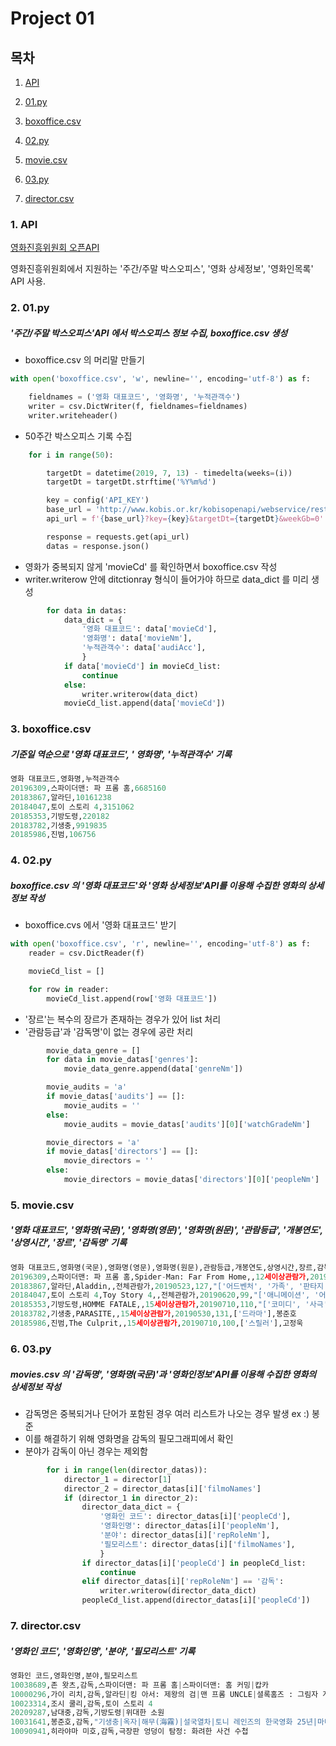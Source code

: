 # Project 01

##  목차

1. [API](#1.-API)

2. [01.py](#2.-01.py)

3. [boxoffice.csv](#3.-boxoffice.csv)

4. [02.py](#4.-02.py)

5. [movie.csv](#5.-movie.csv)

6. [03.py](#6.-03.py)

7. [director.csv](#7.-director.csv)

   

### 1. API

[영화진흥위원회 오픈API](http://www.kobis.or.kr/kobisopenapi/homepg/main/main.do)

영화진흥위원회에서 지원하는 '주간/주말 박스오피스', '영화 상세정보', '영화인목록' API 사용.



###  2. 01.py

##### '주간/주말 박스오피스'API 에서 박스오피스 정보 수집, boxoffice.csv 생성

* boxoffice.csv 의 머리말 만들기
```python
with open('boxoffice.csv', 'w', newline='', encoding='utf-8') as f:

    fieldnames = ('영화 대표코드', '영화명', '누적관객수')
    writer = csv.DictWriter(f, fieldnames=fieldnames)
    writer.writeheader()
```

* 50주간 박스오피스 기록 수집 
```python
    for i in range(50):

        targetDt = datetime(2019, 7, 13) - timedelta(weeks=(i))
        targetDt = targetDt.strftime('%Y%m%d')

        key = config('API_KEY')
        base_url = 'http://www.kobis.or.kr/kobisopenapi/webservice/rest/boxoffice/searchWeeklyBoxOfficeList.json'
        api_url = f'{base_url}?key={key}&targetDt={targetDt}&weekGb=0'

        response = requests.get(api_url)
        datas = response.json()
```

* 영화가 중복되지 않게 'movieCd' 를 확인하면서 boxoffice.csv 작성 
* writer.writerow 안에 ditctionray 형식이 들어가야 하므로 data_dict 를 미리 생성
```python
        for data in datas:
            data_dict = {
                '영화 대표코드': data['movieCd'], 
                '영화명': data['movieNm'], 
                '누적관객수': data['audiAcc'],
                }
            if data['movieCd'] in movieCd_list:
                continue
            else:   
                writer.writerow(data_dict)    
            movieCd_list.append(data['movieCd'])    
```



###  3. boxoffice.csv

#####  기준일 역순으로 '영화 대표코드', ' 영화명', '누적관객수' 기록

```python
영화 대표코드,영화명,누적관객수
20196309,스파이더맨: 파 프롬 홈,6685160
20183867,알라딘,10161238
20184047,토이 스토리 4,3151062
20185353,기방도령,220182
20183782,기생충,9919835
20185986,진범,106756
```



###  4. 02.py

##### boxoffice.csv 의 '영화 대표코드'와 '영화 상세정보'API를 이용해 수집한 영화의 상세정보 작성

* boxoffice.cvs 에서 '영화 대표코드' 받기 
```python
with open('boxoffice.csv', 'r', newline='', encoding='utf-8') as f:
    reader = csv.DictReader(f)

    movieCd_list = []

    for row in reader:
        movieCd_list.append(row['영화 대표코드'])
```

* '장르'는 복수의 장르가 존재하는 경우가 있어 list 처리 
* '관람등급'과 '감독명'이 없는 경우에 공란 처리 
```python
        movie_data_genre = []
        for data in movie_datas['genres']:
            movie_data_genre.append(data['genreNm'])

        movie_audits = 'a'
        if movie_datas['audits'] == []:
            movie_audits = ''
        else:
            movie_audits = movie_datas['audits'][0]['watchGradeNm']

        movie_directors = 'a'
        if movie_datas['directors'] == []:
            movie_directors = ''
        else: 
            movie_directors = movie_datas['directors'][0]['peopleNm']
```



### 5. movie.csv

##### '영화 대표코드', '영화명(국문)', '영화명(영문)', '영화명(원문)', '관람등급', '개봉연도', '상영시간', '장르', '감독명' 기록

```python
영화 대표코드,영화명(국문),영화명(영문),영화명(원문),관람등급,개봉연도,상영시간,장르,감독명
20196309,스파이더맨: 파 프롬 홈,Spider-Man: Far From Home,,12세이상관람가,20190702,129,"['액션', '어드벤처', '코미디', 'SF']",존 왓츠
20183867,알라딘,Aladdin,,전체관람가,20190523,127,"['어드벤처', '가족', '판타지']",가이 리치
20184047,토이 스토리 4,Toy Story 4,,전체관람가,20190620,99,"['애니메이션', '어드벤처', '코미디']",조시 쿨리
20185353,기방도령,HOMME FATALE,,15세이상관람가,20190710,110,"['코미디', '사극']",남대중
20183782,기생충,PARASITE,,15세이상관람가,20190530,131,['드라마'],봉준호
20185986,진범,The Culprit,,15세이상관람가,20190710,100,['스릴러'],고정욱
```



### 6. 03.py

##### movies.csv 의 '감독명', '영화명(국문)'과 '영화인정보'API를 이용해 수집한 영화의 상세정보 작성

* 감독명은 중복되거나 단어가 포함된 경우 여러 리스트가 나오는 경우 발생 ex :) 봉준
* 이를 해결하기 위해 영화명을 감독의 필모그래피에서 확인
* 분야가 감독이 아닌 경우는 제외함

```python
        for i in range(len(director_datas)):
            director_1 = director[1]
            director_2 = director_datas[i]['filmoNames']
            if (director_1 in director_2):   
                director_data_dict = {
                    '영화인 코드': director_datas[i]['peopleCd'], 
                    '영화인명': director_datas[i]['peopleNm'], 
                    '분야': director_datas[i]['repRoleNm'],
                    '필모리스트': director_datas[i]['filmoNames'],  
                    }
                if director_datas[i]['peopleCd'] in peopleCd_list:
                    continue
                elif director_datas[i]['repRoleNm'] == '감독':   
                    writer.writerow(director_data_dict)    
                peopleCd_list.append(director_datas[i]['peopleCd'])  
```



### 7. director.csv

##### '영화인 코드', '영화인명', '분야', '필모리스트' 기록

```python
영화인 코드,영화인명,분야,필모리스트
10038689,존 왓츠,감독,스파이더맨: 파 프롬 홈|스파이더맨: 홈 커밍|캅카
10000296,가이 리치,감독,알라딘|킹 아서: 제왕의 검|맨 프롬 UNCLE|셜록홈즈 : 그림자 게임|셜록 홈즈|락큰롤라|리볼버|스웹트 어웨이|스내치|록 스탁 앤 2 스모킹 배럴즈
10023314,조시 쿨리,감독,토이 스토리 4
20209287,남대중,감독,기방도령|위대한 소원
10031641,봉준호,감독,"기생충|옥자|해무(海霧)|설국열차|토니 레인즈의 한국영화 25년|마더|감독들, 김기영을 말하다|괴물|남극일기|살인의 추억|이공|피도 눈물도 없이|플란다스의 개|유령|모텔 선인장|인플루엔자|싱크 & 라이즈|백색인|지리멸렬|프레임 속의 기억들|인디포럼2014 필름1|도쿄!"
10090941,히라야마 미호,감독,극장판 엉덩이 탐정: 화려한 사건 수첩
```

